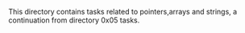 This directory contains tasks related to pointers,arrays and strings, a continuation from directory 0x05 tasks.
